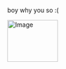 <p>boy why you so :(</p>
<img width="115" height="95" alt="Image" src="https://github.com/user-attachments/assets/39c41301-f033-406e-8931-39682e6162ac" />
